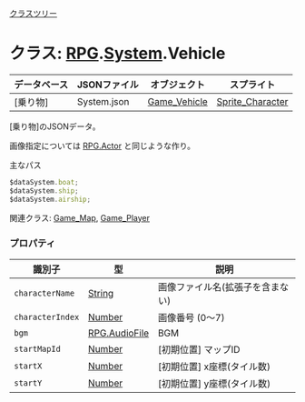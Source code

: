 [クラスツリー](index.md)

# クラス: [RPG](RPG.md).[System](RPG.System.md).Vehicle

| データベース| JSONファイル | オブジェクト | スプライト |
| --- | --- | --- | --- |
| [乗り物] | System.json | [Game_Vehicle](Game_Vehicle.md) | [Sprite_Character](Sprite_Character.md) |

[乗り物]のJSONデータ。

画像指定については [RPG.Actor](RPG.Actor.md) と同じような作り。

主なパス
```js
$dataSystem.boat;
$dataSystem.ship;
$dataSystem.airship;
```

関連クラス:  [Game_Map](Game_Map.md),  [Game_Player](Game_Player.md)


### プロパティ

| 識別子 | 型 | 説明 |
| --- | --- | --- |
| `characterName` | [String](String.md) | 画像ファイル名(拡張子を含まない) |
| `characterIndex` | [Number](Number.md) | 画像番号 (0〜7) |
| `bgm` | [RPG.AudioFile](RPG.AudioFile.md) | BGM |
| `startMapId` | [Number](Number.md) | [初期位置] マップID |
| `startX` | [Number](Number.md) | [初期位置] x座標(タイル数) |
| `startY` | [Number](Number.md) |  [初期位置] y座標(タイル数) |



